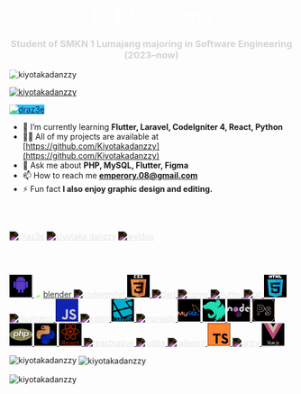 <h1 align="center" style="color: #ffffff;">Hi 👋, I'm idannn</h1>
<h3 align="center" style="color: #d3d3d3;">Student of SMKN 1 Lumajang majoring in Software Engineering (2023–now)</h3>

<p align="left"> <img src="https://komarev.com/ghpvc/?username=kiyotakadanzzy&label=Profile%20views&color=0e75b6&style=flat" alt="kiyotakadanzzy" style="filter: brightness(1.2);" /> </p>

<p align="left"> <a href="https://github.com/ryo-ma/github-profile-trophy"><img src="https://github-profile-trophy.vercel.app/?username=kiyotakadanzzy&theme=dracula" alt="kiyotakadanzzy" /></a> </p>

<p align="left"> <a href="https://twitter.com/draz3e" target="blank"><img src="https://img.shields.io/twitter/follow/draz3e?logo=twitter&style=for-the-badge" alt="draz3e" style="filter: brightness(1.2); background-color: #1da1f2;" /></a> </p>

- 🌱 I’m currently learning **Flutter, Laravel, CodeIgniter 4, React, Python**  
- 👨‍💻 All of my projects are available at [https://github.com/Kiyotakadanzzy](https://github.com/Kiyotakadanzzy)  
- 💬 Ask me about **PHP, MySQL, Flutter, Figma**  
- 📫 How to reach me **emperory.08@gmail.com**  
- ⚡ Fun fact **I also enjoy graphic design and editing.**

<h3 align="left" style="color: #ffffff;">Connect with me:</h3>
<p align="left">
<a href="https://twitter.com/draz3e" target="blank"><img align="center" src="https://raw.githubusercontent.com/rahuldkjain/github-profile-readme-generator/master/src/images/icons/Social/twitter.svg" alt="draz3e" height="30" width="40" style="filter: invert(1);" /></a>
<a href="https://fb.com/kiyotaka danzzy" target="blank"><img align="center" src="https://raw.githubusercontent.com/rahuldkjain/github-profile-readme-generator/master/src/images/icons/Social/facebook.svg" alt="kiyotaka danzzy" height="30" width="40" style="filter: invert(1);" /></a>
<a href="https://instagram.com/wyldnc" target="blank"><img align="center" src="https://raw.githubusercontent.com/rahuldkjain/github-profile-readme-generator/master/src/images/icons/Social/instagram.svg" alt="wyldnc" height="30" width="40" style="filter: invert(1);" /></a>
</p>

<h3 align="left" style="color: #ffffff;">Languages and Tools:</h3>
<p align="left"> 
<a href="https://developer.android.com" target="_blank" rel="noreferrer"> <img src="https://raw.githubusercontent.com/devicons/devicon/master/icons/android/android-original-wordmark.svg" alt="android" width="40" height="40" style="filter: invert(1);" /> </a> 
<a href="https://www.blender.org/" target="_blank" rel="noreferrer"> <img src="https://download.blender.org/branding/community/blender_community_badge_white.svg" alt="blender" width="40" height="40" style="filter: brightness(2);" /> </a> 
<a href="https://codeigniter.com" target="_blank" rel="noreferrer"> <img src="https://cdn.worldvectorlogo.com/logos/codeigniter.svg" alt="codeigniter" width="40" height="40" style="filter: invert(1);" /> </a> 
<a href="https://www.w3schools.com/css/" target="_blank" rel="noreferrer"> <img src="https://raw.githubusercontent.com/devicons/devicon/master/icons/css3/css3-original-wordmark.svg" alt="css3" width="40" height="40" style="filter: invert(1);" /> </a> 
<a href="https://dart.dev" target="_blank" rel="noreferrer"> <img src="https://www.vectorlogo.zone/logos/dartlang/dartlang-icon.svg" alt="dart" width="40" height="40" style="filter: invert(1);" /> </a> 
<a href="https://www.figma.com/" target="_blank" rel="noreferrer"> <img src="https://www.vectorlogo.zone/logos/figma/figma-icon.svg" alt="figma" width="40" height="40" style="filter: invert(1);" /> </a> 
<a href="https://flutter.dev" target="_blank" rel="noreferrer"> <img src="https://www.vectorlogo.zone/logos/flutterio/flutterio-icon.svg" alt="flutter" width="40" height="40" style="filter: invert(1);" /> </a> 
<a href="https://git-scm.com/" target="_blank" rel="noreferrer"> <img src="https://www.vectorlogo.zone/logos/git-scm/git-scm-icon.svg" alt="git" width="40" height="40" style="filter: invert(1);" /> </a> 
<a href="https://www.w3.org/html/" target="_blank" rel="noreferrer"> <img src="https://raw.githubusercontent.com/devicons/devicon/master/icons/html5/html5-original-wordmark.svg" alt="html5" width="40" height="40" style="filter: invert(1);" /> </a> 
<a href="https://www.adobe.com/in/products/illustrator.html" target="_blank" rel="noreferrer"> <img src="https://www.vectorlogo.zone/logos/adobe_illustrator/adobe_illustrator-icon.svg" alt="illustrator" width="40" height="40" style="filter: invert(1);" /> </a> 
<a href="https://developer.mozilla.org/en-US/docs/Web/JavaScript" target="_blank" rel="noreferrer"> <img src="https://raw.githubusercontent.com/devicons/devicon/master/icons/javascript/javascript-original.svg" alt="javascript" width="40" height="40" style="filter: invert(1);" /> </a> 
<a href="https://kotlinlang.org" target="_blank" rel="noreferrer"> <img src="https://www.vectorlogo.zone/logos/kotlinlang/kotlinlang-icon.svg" alt="kotlin" width="40" height="40" style="filter: invert(1);" /> </a> 
<a href="https://laravel.com/" target="_blank" rel="noreferrer"> <img src="https://raw.githubusercontent.com/devicons/devicon/master/icons/laravel/laravel-plain-wordmark.svg" alt="laravel" width="40" height="40" style="filter: invert(1);" /> </a> 
<a href="https://mariadb.org/" target="_blank" rel="noreferrer"> <img src="https://www.vectorlogo.zone/logos/mariadb/mariadb-icon.svg" alt="mariadb" width="40" height="40" style="filter: invert(1);" /> </a> 
<a href="https://www.mysql.com/" target="_blank" rel="noreferrer"> <img src="https://raw.githubusercontent.com/devicons/devicon/master/icons/mysql/mysql-original-wordmark.svg" alt="mysql" width="40" height="40" style="filter: invert(1);" /> </a> 
<a href="https://nestjs.com/" target="_blank" rel="noreferrer"> <img src="https://raw.githubusercontent.com/devicons/devicon/master/icons/nestjs/nestjs-plain.svg" alt="nestjs" width="40" height="40" style="filter: invert(1);" /> </a> 
<a href="https://nodejs.org" target="_blank" rel="noreferrer"> <img src="https://raw.githubusercontent.com/devicons/devicon/master/icons/nodejs/nodejs-original-wordmark.svg" alt="nodejs" width="40" height="40" style="filter: invert(1);" /> </a> 
<a href="https://www.photoshop.com/en" target="_blank" rel="noreferrer"> <img src="https://raw.githubusercontent.com/devicons/devicon/master/icons/photoshop/photoshop-line.svg" alt="photoshop" width="40" height="40" style="filter: invert(1);" /> </a> 
<a href="https://www.php.net" target="_blank" rel="noreferrer"> <img src="https://raw.githubusercontent.com/devicons/devicon/master/icons/php/php-original.svg" alt="php" width="40" height="40" style="filter: invert(1);" /> </a> 
<a href="https://www.python.org" target="_blank" rel="noreferrer"> <img src="https://raw.githubusercontent.com/devicons/devicon/master/icons/python/python-original.svg" alt="python" width="40" height="40" style="filter: invert(1);" /> </a> 
<a href="https://reactjs.org/" target="_blank" rel="noreferrer"> <img src="https://raw.githubusercontent.com/devicons/devicon/master/icons/react/react-original-wordmark.svg" alt="react" width="40" height="40" style="filter: invert(1);" /> </a> 
<a href="https://reactnative.dev/" target="_blank" rel="noreferrer"> <img src="https://reactnative.dev/img/header_logo.svg" alt="reactnative" width="40" height="40" style="filter: invert(1);" /> </a> 
<a href="https://www.sqlite.org/" target="_blank" rel="noreferrer"> <img src="https://www.vectorlogo.zone/logos/sqlite/sqlite-icon.svg" alt="sqlite" width="40" height="40" style="filter: invert(1);" /> </a> 
<a href="https://tailwindcss.com/" target="_blank" rel="noreferrer"> <img src="https://www.vectorlogo.zone/logos/tailwindcss/tailwindcss-icon.svg" alt="tailwind" width="40" height="40" style="filter: invert(1);" /> </a> 
<a href="https://www.typescriptlang.org/" target="_blank" rel="noreferrer"> <img src="https://raw.githubusercontent.com/devicons/devicon/master/icons/typescript/typescript-original.svg" alt="typescript" width="40" height="40" style="filter: invert(1);" /> </a> 
<a href="https://unity.com/" target="_blank" rel="noreferrer"> <img src="https://www.vectorlogo.zone/logos/unity3d/unity3d-icon.svg" alt="unity" width="40" height="40" style="filter: invert(1);" /> </a> 
<a href="https://vuejs.org/" target="_blank" rel="noreferrer"> <img src="https://raw.githubusercontent.com/devicons/devicon/master/icons/vuejs/vuejs-original-wordmark.svg" alt="vuejs" width="40" height="40" style="filter: invert(1);" /> </a> 
</p>

<p><img align="left" src="https://github-readme-stats.vercel.app/api/top-langs?username=kiyotakadanzzy&show_icons=true&locale=en&layout=compact&bg_color=000000&text_color=ffffff&title_color=ffffff" alt="kiyotakadanzzy" /></p>

<p> <img align="center" src="https://github-readme-stats.vercel.app/api?username=kiyotakadanzzy&show_icons=true&locale=en&bg_color=000000&text_color=ffffff&title_color=ffffff" alt="kiyotakadanzzy" /></p>

<p><img align="center" src="https://github-readme-streak-stats.herokuapp.com/?user=kiyotakadanzzy&bg_color=000000&text_color=ffffff&title_color=ffffff" alt="kiyotakadanzzy" /></p>
